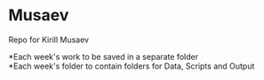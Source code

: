 # Musaev
Repo for Kirill Musaev

*Each week's work to be saved in a separate folder  
*Each week's folder to contain folders for Data, Scripts and Output
